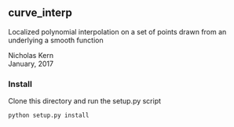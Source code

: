 ## curve_interp

Localized polynomial interpolation on a set of points drawn from an underlying a smooth function

Nicholas Kern
<br>
January, 2017


### Install
Clone this directory and run the setup.py script
```bash
python setup.py install
```
